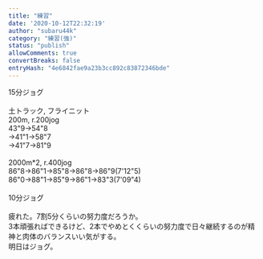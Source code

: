 ```yaml
---
title: "練習"
date: '2020-10-12T22:32:19'
author: "subaru44k"
category: "練習(強)"
status: "publish"
allowComments: true
convertBreaks: false
entryHash: "4e6842fae9a23b3cc892c83872346bde"
---
```

15分ジョグ<br>
<br>
土トラック, フライニット<br>
200m, r.200jog<br>
43"9→54"8<br>
→41"1→58"7<br>
→41"7→81"9<br>
<br>
2000m*2, r.400jog<br>
86"8→86"1→85"8→86"8→86"9(7'12"5)<br>
86"0→88"1→85"9→86"1→83"3(7'09"4)<br>
<br>
10分ジョグ<br>
<br>
疲れた。7割5分くらいの努力度だろうか。<br>
3本頑張ればできるけど、2本でやめとくくらいの努力度で日々継続するのが精神と肉体のバランスいい気がする。<br>
明日はジョグ。
